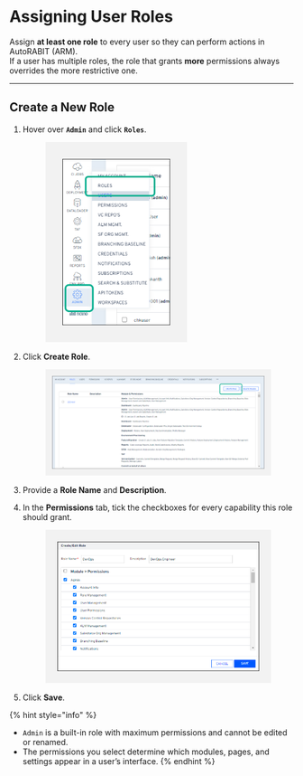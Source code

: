 # Assigning User Roles

Assign **at least one role** to every user so they can perform actions in AutoRABIT (ARM).\
If a user has multiple roles, the role that grants **more** permissions always overrides the more restrictive one.

***

## Create a New Role

1.  Hover over **`Admin`** and click **`Roles`**.

    <figure><img src="../../../../.gitbook/assets/image (569).png" alt="Roles option highlighted in the Admin menu" width="251"><figcaption></figcaption></figure>
2.  Click **Create Role**.

    <figure><img src="../../../../.gitbook/assets/image (570).png" alt="Create Role button on Roles page" width="563"><figcaption></figcaption></figure>
3. Provide a **Role Name** and **Description**.
4.  In the **Permissions** tab, tick the checkboxes for every capability this role should grant.

    <figure><img src="../../../../.gitbook/assets/image (571).png" alt="Permissions tab showing module checkboxes" width="563"><figcaption></figcaption></figure>
5. Click **Save**.

{% hint style="info" %}
* `Admin` is a built-in role with maximum permissions and cannot be edited or renamed.
* The permissions you select determine which modules, pages, and settings appear in a user’s interface.
{% endhint %}

